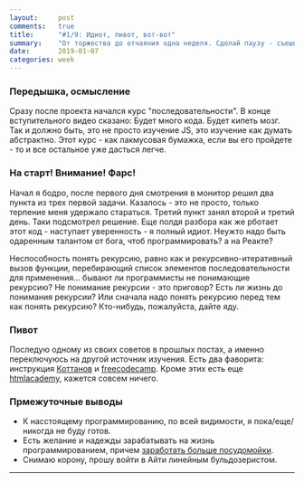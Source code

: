 ```yaml
---
layout:     post
comments:   true
title:      "#1/9: Идиот, пивот, вот-вот"
summary:    "От торжества до отчаяния одна неделя. Сделай паузу - съешь рекурсию."
date:       2019-01-07
categories: week
---
```


### Передышка, осмысление

Сразу после проекта начался курс "последовательности". В конце вступительного видео сказано: 
Будет много кода. Будет кипеть мозг. Так и должно быть, это не просто изучение JS, это изучение как думать абстрактно. Этот курс - как лакмусовая бумажка, если вы его пройдете - то и все остальное уже дасться легче.

### На старт! Внимание! Фарс!

Начал я бодро, после первого дня смотрения в монитор решил два пункта из трех первой задачи. Казалось - это не просто, только терпение меня удержало стараться. Третий пункт занял второй и третий день. Таки подсмотрел решение. Еще полдя разбора как же рботает этот код - наступает уверенность - я полный идиот. Неужто надо быть одаренным талантом от бога, чтоб программировать? а на Реакте? 

Неспособность понять рекурсию, равно как и рекурсивно-итеративный вызов функции, перебирающий список элементов последовательности для применения... бывают ли программисты не понимающие рекурсию? Не понимание рекурсии - это приговор? Есть ли жизнь до понимания рекурсии? Или сначала надо понять рекурсию перед тем как понять рекурсию? Кто-нибудь, пожалуйста, дайте яду.

### Пивот

Последую одному из своих советов в прошлых постах, а именно переключуюсь на другой источник изучения. Есть два фаворита: инструкция [Коттанов]((https://github.com/kottans/frontend)) и [freecodecamp](https://learn.freecodecamp.org/). Кроме этих есть еще [htmlacademy](https://htmlacademy.ru/), кажется совсем ничего.

### Прмежуточные выводы

* К насстоящему программированию, по всей видимости, я пока/еще/никогда не буду готов.
* Есть желание и надежды зарабатывать на жизнь программированием, причем [заработать больше посудомойки](https://felixit.blog/2018/08/01/kak-zarabotat-bolshe/).  
* Снимаю корону, прошу войти в Айти линейным бульдозеристом.
 
<hr>
